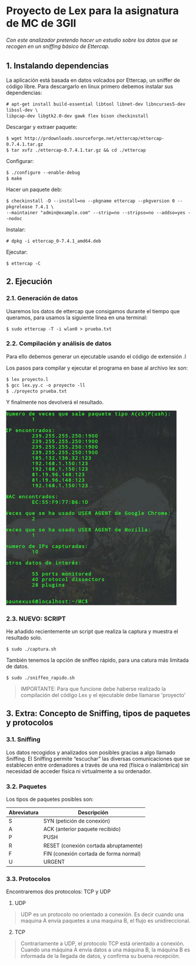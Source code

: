 # Proyecto de Lex para la asignatura de MC de 3GII
###### Con este analizador pretendo hacer un estudio sobre los datos que se recogen en un sniffing básico de Ettercap.

## 1. Instalando dependencias

La aplicación está basada en datos volcados por Ettercap, un sniffer de código libre. Para descargarlo en linux primero debemos instalar sus dependencias:
```
# apt-get install build-essential libtool libnet-dev libncurses5-dev libssl-dev \
libpcap-dev libgtk2.0-dev gawk flex bison checkinstall
```

Descargar y extraer paquete:
```
$ wget http://prdownloads.sourceforge.net/ettercap/ettercap-0.7.4.1.tar.gz
$ tar xvfz ./ettercap-0.7.4.1.tar.gz && cd ./ettercap
```

Configurar:
```
$ ./configure --enable-debug
$ make
```

Hacer un paquete deb:
```
$ checkinstall -D --install=no --pkgname ettercap --pkgversion 0 --pkgrelease 7.4.1 \
--maintainer "admin@example.com" --strip=no --stripso=no --addso=yes --nodoc
```

Instalar:
```
# dpkg -i ettercap_0-7.4.1_amd64.deb
```

Ejecutar:
```
$ ettercap -C
```

## 2. Ejecución
### 2.1. Generación de datos
Usaremos los datos de ettercap que consigamos durante el tiempo que queramos, para usamos la siguiente línea en una terminal:
```
$ sudo ettercap -T -i wlan0 > prueba.txt
```

### 2.2. Compilación y análisis de datos
Para ello debemos generar un ejecutable usando el código de extensión .l

Los pasos para compilar y ejecutar el programa en base al archivo lex son:
```
$ lex proyecto.l
$ gcc lex.yy.c -o proyecto -ll
$ ./proyecto prueba.txt
```

Y finalmente nos devolverá el resultado.

![Alt Text](https://github.com/terceranexus6/proyecto_lex/blob/master/images/capt.jpg)

### 2.3. NUEVO: SCRIPT
He añadido recientemente un script que realiza la captura y muestra el resultado solo.

```
$ sudo ./captura.sh
```
También tenemos la opción de sniffeo rápido, para una catura más limitada de datos.
```
$ sudo ./sniffeo_rapido.sh
```
> IMPORTANTE: Para que funcione debe haberse realizado la compilación del código Lex y el ejecutable debe llamarse 'proyecto'


## 3. Extra: Concepto de Sniffing, tipos de paquetes y protocolos

### 3.1. Sniffing
Los datos recogidos y analizados son posibles gracias a algo llamado Sniffing. El Sniffing permite “escuchar” las diversas comunicaciones que se establecen entre ordenadores a través de una red (física o inalámbrica) sin necesidad de acceder física ni virtualmente a su ordenador.

### 3.2. Paquetes
Los tipos de paquetes posibles son:

| Abreviatura | Descripción |
|----|--
| S | SYN (petición de conexión) |
| A | ACK (anterior paquete recibido) |
| P | PUSH |
| R | RESET (conexión cortada abruptamente) |
| F | FIN (conexión cortada de forma normal) |
| U | URGENT |

### 3.3. Protocolos
Encontraremos dos protocolos: TCP y UDP

1. UDP
>UDP es un protocolo no orientado a conexión. Es decir cuando una maquina A envía paquetes a una maquina B, el flujo es unidireccional.

2. TCP
>Contrariamente a UDP, el protocolo TCP está orientado a conexión. Cuando una máquina A envía datos a una máquina B, la máquina B es informada de la llegada de datos, y confirma su buena recepción.
